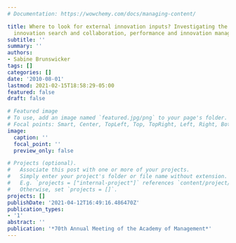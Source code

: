 ```yaml
---
# Documentation: https://wowchemy.com/docs/managing-content/

title: Where to look for external innovation inputs? Investigating the interplay of
  innovation search and collaboration, performance and innovation management practices
subtitle: ''
summary: ''
authors:
- Sabine Brunswicker
tags: []
categories: []
date: '2010-08-01'
lastmod: 2021-02-15T18:58:29-05:00
featured: false
draft: false

# Featured image
# To use, add an image named `featured.jpg/png` to your page's folder.
# Focal points: Smart, Center, TopLeft, Top, TopRight, Left, Right, BottomLeft, Bottom, BottomRight.
image:
  caption: ''
  focal_point: ''
  preview_only: false

# Projects (optional).
#   Associate this post with one or more of your projects.
#   Simply enter your project's folder or file name without extension.
#   E.g. `projects = ["internal-project"]` references `content/project/deep-learning/index.md`.
#   Otherwise, set `projects = []`.
projects: []
publishDate: '2021-04-12T16:49:16.486470Z'
publication_types:
- '1'
abstract: ''
publication: '*70th Annual Meeting of the Academy of Management*'
---
```

